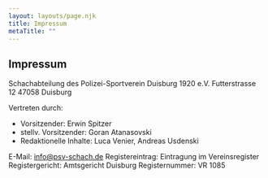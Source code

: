 ```yaml
---
layout: layouts/page.njk
title: Impressum
metaTitle: ""
---
```

## Impressum

Schachabteilung des Polizei-Sportverein Duisburg 1920 e.V.
Futterstrasse 12
47058 Duisburg

Vertreten durch:

* Vorsitzender: Erwin Spitzer
* stellv. Vorsitzender: Goran Atanasovski
* Redaktionelle Inhalte: Luca Venier, Andreas Usdenski

E-Mail:	[info@psv-schach.de](info@psv-schach.de)
Registereintrag: Eintragung im Vereinsregister
Registergericht: Amtsgericht Duisburg 
Registernummer: VR 1085